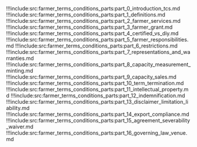 !!!include:src:farmer_terms_conditions_parts:part_0_introduction_tcs.md
!!!include:src:farmer_terms_conditions_parts:part_1_definitions.md
!!!include:src:farmer_terms_conditions_parts:part_2_farmer_services.md
!!!include:src:farmer_terms_conditions_parts:part_3_farmer_grant.md
!!!include:src:farmer_terms_conditions_parts:part_4_certified_vs_diy.md
!!!include:src:farmer_terms_conditions_parts:part_5_farmer_responsibilities.md
!!!include:src:farmer_terms_conditions_parts:part_6_restrictions.md
!!!include:src:farmer_terms_conditions_parts:part_7_representations_and_warranties.md
!!!include:src:farmer_terms_conditions_parts:part_8_capacity_measurement_minting.md
!!!include:src:farmer_terms_conditions_parts:part_9_capacity_sales.md
!!!include:src:farmer_terms_conditions_parts:part_10_term_termination.md
!!!include:src:farmer_terms_conditions_parts:part_11_intellectual_property.md
!!!include:src:farmer_terms_conditions_parts:part_12_indemnification.md
!!!include:src:farmer_terms_conditions_parts:part_13_disclaimer_limitation_liability.md
!!!include:src:farmer_terms_conditions_parts:part_14_export_compliance.md
!!!include:src:farmer_terms_conditions_parts:part_15_agreement_severability_waiver.md
!!!include:src:farmer_terms_conditions_parts:part_16_governing_law_venue.md















